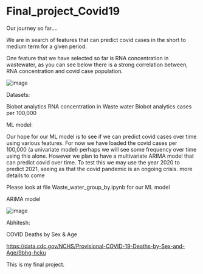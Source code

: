 # Final_project_Covid19




Our journey so far....

We are in search of features that can predict covid cases in the short to medium term for a given period.

One feature that we have selected so far is RNA concentration in wastewater, as you can see below there is a strong correlation between, RNA concentration and 		covid case population. 

![image](https://user-images.githubusercontent.com/68198233/167315921-0b188b3a-68a8-4178-a8b0-7254a352d8ae.png)



Datasets:

Biobot analytics RNA concentration in Waste water
Biobot analytics cases per 100,000


ML model:

Our hope for our ML model is to see if we can predict covid cases over time using various features. For now we have loaded the covid cases per 100,000 (a univariate model) perhaps we will see some frequency over time using this alone. However we plan to have a multivariate ARIMA model that can predict covid over time. To test this we may use the year 2020 to predict 2021, seeing as that the covid pandemic is an ongoing crisis. more details to come


Please look  at file Waste_water_group_by.ipynb for our ML model

ARIMA model

![image](https://user-images.githubusercontent.com/68198233/167315736-e1239822-d400-411b-b06b-efdee7e5ef73.png)




Abhitesh:

COVID Deaths by Sex & Age

https://data.cdc.gov/NCHS/Provisional-COVID-19-Deaths-by-Sex-and-Age/9bhg-hcku


This is my final project.
